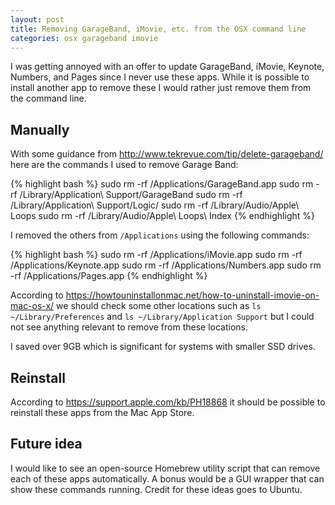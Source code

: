 ```yaml
---
layout: post
title: Removing GarageBand, iMovie, etc. from the OSX command line
categories: osx garageband imovie
---
```


I was getting annoyed with an offer to update GarageBand, iMovie, Keynote, Numbers, and Pages since I never use these apps. While it is possible to install another app to remove these I would rather just remove them from the command line.

## Manually

With some guidance from <http://www.tekrevue.com/tip/delete-garageband/> here are the commands I used to remove Garage Band:

{% highlight bash %}
sudo rm -rf /Applications/GarageBand.app
sudo rm -rf /Library/Application\ Support/GarageBand
sudo rm -rf /Library/Application\ Support/Logic/
sudo rm -rf /Library/Audio/Apple\ Loops
sudo rm -rf /Library/Audio/Apple\ Loops\ Index
{% endhighlight %}

I removed the others from `/Applications` using the following commands:

{% highlight bash %}
sudo rm -rf /Applications/iMovie.app
sudo rm -rf /Applications/Keynote.app
sudo rm -rf /Applications/Numbers.app
sudo rm -rf /Applications/Pages.app
{% endhighlight %}

According to <https://howtouninstallonmac.net/how-to-uninstall-imovie-on-mac-os-x/> we should check some other locations such as `ls ~/Library/Preferences` and `ls ~/Library/Application Support` but I could not see anything relevant to remove from these locations.

I saved over 9GB which is significant for systems with smaller SSD drives.

## Reinstall

According to <https://support.apple.com/kb/PH18868> it should be possible to reinstall these apps from the Mac App Store.

## Future idea

I would like to see an open-source Homebrew utility script that can remove each of these apps automatically. A bonus would be a GUI wrapper that can show these commands running. Credit for these ideas goes to Ubuntu.
